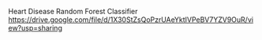 Heart Disease Random Forest Classifier
https://drive.google.com/file/d/1X30StZsQoPzrUAeYktIVPeBV7YZV9OuR/view?usp=sharing
